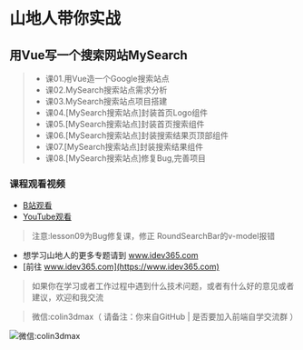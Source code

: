 # 山地人带你实战
## 用Vue写一个搜索网站MySearch

>* 课01.用Vue造一个Google搜索站点
>* 课02.MySearch搜索站点需求分析
>* 课03.MySearch搜索站点项目搭建
>* 课04.[MySearch搜索站点]封装首页Logo组件
>* 课05.[MySearch搜索站点]封装首页搜索组件
>* 课06.[MySearch搜索站点]封装搜索结果页顶部组件
>* 课07.[MySearch搜索站点]封装搜索结果组件
>* 课08.[MySearch搜索站点]修复Bug,完善项目

### 课程观看视频 
* [B站观看](https://space.bilibili.com/390120104/channel/detail?cid=60892)
* [YouTube观看](https://www.youtube.com/watch?v=GLtvh9E2ArI&list=PLA0YHwTjkRzvxYH9BRxDmjqumLGxw3CIe)

> 注意:lesson09为Bug修复课，修正 RoundSearchBar的v-model报错

* 想学习山地人的更多专题请到 www.idev365.com 
* [前往 www.idev365.com](https://www.idev365.com)

> 如果你在学习或者工作过程中遇到什么技术问题，或者有什么好的意见或者建议，欢迎和我交流  

> 微信:colin3dmax（ 请备注：你来自GitHub | 是否要加入前端自学交流群 ）

![微信:colin3dmax](https://raw.githubusercontent.com/colin3dmax/idev365_static/master/banner/banner_wechat.png)